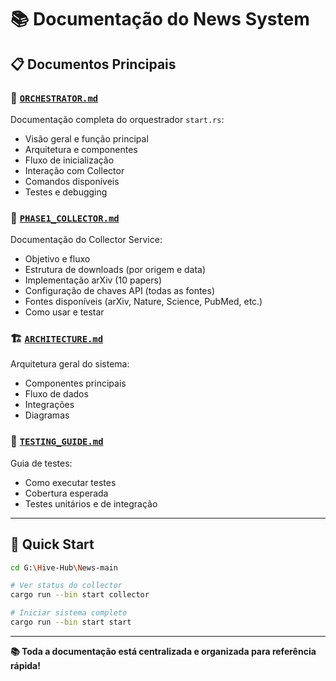 # 📚 Documentação do News System

## 📋 Documentos Principais

### 🎯 [`ORCHESTRATOR.md`](./ORCHESTRATOR.md)
Documentação completa do orquestrador `start.rs`:
- Visão geral e função principal
- Arquitetura e componentes
- Fluxo de inicialização
- Interação com Collector
- Comandos disponíveis
- Testes e debugging

### 🧱 [`PHASE1_COLLECTOR.md`](./PHASE1_COLLECTOR.md)
Documentação do Collector Service:
- Objetivo e fluxo
- Estrutura de downloads (por origem e data)
- Implementação arXiv (10 papers)
- Configuração de chaves API (todas as fontes)
- Fontes disponíveis (arXiv, Nature, Science, PubMed, etc.)
- Como usar e testar

### 🏗️ [`ARCHITECTURE.md`](./ARCHITECTURE.md)
Arquitetura geral do sistema:
- Componentes principais
- Fluxo de dados
- Integrações
- Diagramas

### 🧪 [`TESTING_GUIDE.md`](./TESTING_GUIDE.md)
Guia de testes:
- Como executar testes
- Cobertura esperada
- Testes unitários e de integração

---

## 🎯 Quick Start

```bash
cd G:\Hive-Hub\News-main

# Ver status do collector
cargo run --bin start collector

# Iniciar sistema completo
cargo run --bin start start
```

---

**📚 Toda a documentação está centralizada e organizada para referência rápida!**

